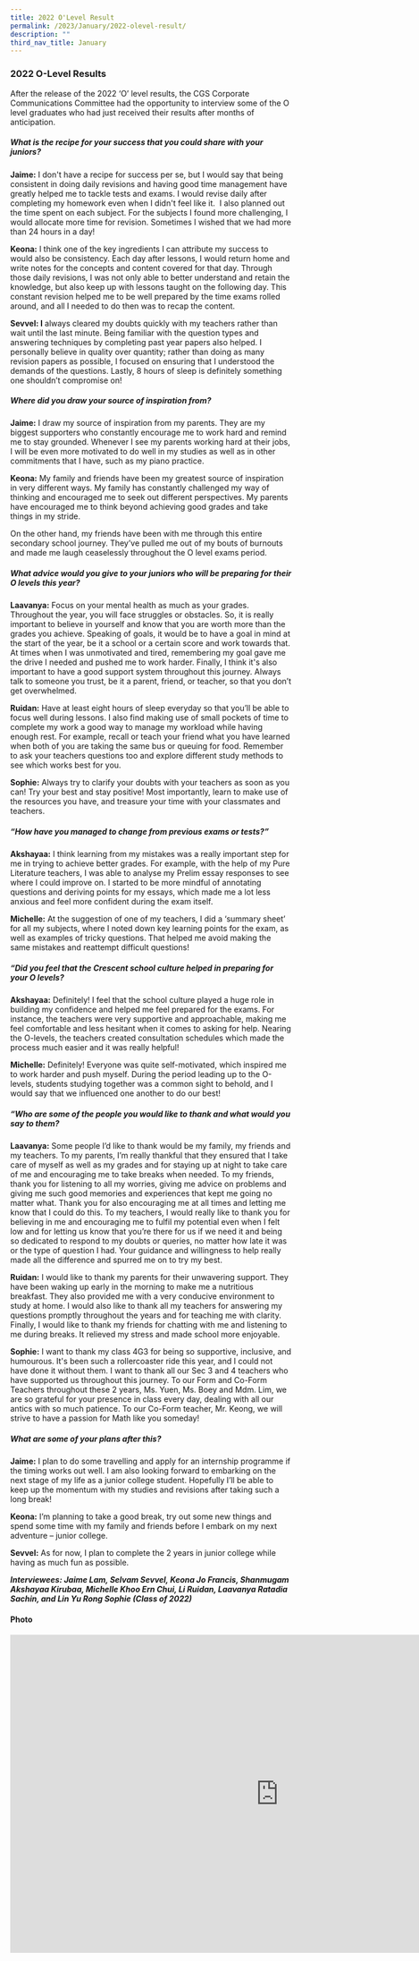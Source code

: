 ```yaml
---
title: 2022 O'Level Result
permalink: /2023/January/2022-olevel-result/
description: ""
third_nav_title: January
---
```

### **2022 O-Level Results** ###

After the release of the 2022 ‘O’ level results, the CGS Corporate Communications Committee had the opportunity to interview some of the O level graduates who had just received their results after months of anticipation.
<br>

##### **What is the recipe for your success that you could share with your juniors?** #####

**Jaime:** I don't have a recipe for success per se, but I would say that being consistent in doing daily revisions and having good time management have greatly helped me to tackle tests and exams. I would revise daily after completing my homework even when I didn't feel like it.  I also planned out the time spent on each subject. For the subjects I found more challenging, I would allocate more time for revision. Sometimes I wished that we had more than 24 hours in a day!

**Keona:** I think one of the key ingredients I can attribute my success to would also be consistency. Each day after lessons, I would return home and write notes for the concepts and content covered for that day. Through those daily revisions, I was not only able to better understand and retain the knowledge, but also keep up with lessons taught on the following day. This constant revision helped me to be well prepared by the time exams rolled around, and all I needed to do then was to recap the content.  

**Sevvel: I** always cleared my doubts quickly with my teachers rather than wait until the last minute. Being familiar with the question types and answering techniques by completing past year papers also helped. I personally believe in quality over quantity; rather than doing as many revision papers as possible, I focused on ensuring that I understood the demands of the questions. Lastly, 8 hours of sleep is definitely something one shouldn’t compromise on!

##### **Where did you draw your source of inspiration from?** #####

**Jaime:** I draw my source of inspiration from my parents. They are my biggest supporters who constantly encourage me to work hard and remind me to stay grounded. Whenever I see my parents working hard at their jobs, I will be even more motivated to do well in my studies as well as in other commitments that I have, such as my piano practice.

**Keona:** My family and friends have been my greatest source of inspiration in very different ways. My family has constantly challenged my way of thinking and encouraged me to seek out different perspectives. My parents have encouraged me to think beyond achieving good grades and take things in my stride.

On the other hand, my friends have been with me through this entire secondary school journey. They’ve pulled me out of my bouts of burnouts and made me laugh ceaselessly throughout the O level exams period.

##### **What advice would you give to your juniors who will be preparing for their O levels this year?** #####

**Laavanya:** Focus on your mental health as much as your grades. Throughout the year, you will face struggles or obstacles. So, it is really important to believe in yourself and know that you are worth more than the grades you achieve. Speaking of goals, it would be to have a goal in mind at the start of the year, be it a school or a certain score and work towards that. At times when I was unmotivated and tired, remembering my goal gave me the drive I needed and pushed me to work harder. Finally, I think it's also important to have a good support system throughout this journey. Always talk to someone you trust, be it a parent, friend, or teacher, so that you don’t get overwhelmed.

**Ruidan:** Have at least eight hours of sleep everyday so that you’ll be able to focus well during lessons. I also find making use of small pockets of time to complete my work a good way to manage my workload while having enough rest. For example, recall or teach your friend what you have learned when both of you are taking the same bus or queuing for food. Remember to ask your teachers questions too and explore different study methods to see which works best for you.

**Sophie:** Always try to clarify your doubts with your teachers as soon as you can! Try your best and stay positive! Most importantly, learn to make use of the resources you have, and treasure your time with your classmates and teachers.

##### **“How have you managed to change from previous exams or tests?”** #####

**Akshayaa:** I think learning from my mistakes was a really important step for me in trying to achieve better grades. For example, with the help of my Pure Literature teachers, I was able to analyse my Prelim essay responses to see where I could improve on. I started to be more mindful of annotating questions and deriving points for my essays, which made me a lot less anxious and feel more confident during the exam itself.

**Michelle:** At the suggestion of one of my teachers, I did a ‘summary sheet’ for all my subjects, where I noted down key learning points for the exam, as well as examples of tricky questions. That helped me avoid making the same mistakes and reattempt difficult questions!

##### **“Did you feel that the Crescent school culture helped in preparing for your O levels?** #####

**Akshayaa:** Definitely! I feel that the school culture played a huge role in building my confidence and helped me feel prepared for the exams. For instance, the teachers were very supportive and approachable, making me feel comfortable and less hesitant when it comes to asking for help. Nearing the O-levels, the teachers created consultation schedules which made the process much easier and it was really helpful! 

**Michelle:** Definitely! Everyone was quite self-motivated, which inspired me to work harder and push myself. During the period leading up to the O-levels, students studying together was a common sight to behold, and I would say that we influenced one another to do our best!

##### **“Who are some of the people you would like to thank and what would you say to them?** #####

**Laavanya:** Some people I’d like to thank would be my family, my friends and my teachers. To my parents, I’m really thankful that they ensured that I take care of myself as well as my grades and for staying up at night to take care of me and encouraging me to take breaks when needed. To my friends, thank you for listening to all my worries, giving me advice on problems and giving me such good memories and experiences that kept me going no matter what. Thank you for also encouraging me at all times and letting me know that I could do this. To my teachers, I would really like to thank you for believing in me and encouraging me to fulfil my potential even when I felt low and for letting us know that you’re there for us if we need it and being so dedicated to respond to my doubts or queries, no matter how late it was or the type of question I had. Your guidance and willingness to help really made all the difference and spurred me on to try my best.

**Ruidan:** I would like to thank my parents for their unwavering support. They have been waking up early in the morning to make me a nutritious breakfast. They also provided me with a very conducive environment to study at home. I would also like to thank all my teachers for answering my questions promptly throughout the years and for teaching me with clarity. Finally, I would like to thank my friends for chatting with me and listening to me during breaks. It relieved my stress and made school more enjoyable.

**Sophie:** I want to thank my class 4G3 for being so supportive, inclusive, and humourous. It's been such a rollercoaster ride this year, and I could not have done it without them. I want to thank all our Sec 3 and 4 teachers who have supported us throughout this journey. To our Form and Co-Form Teachers throughout these 2 years, Ms. Yuen, Ms. Boey and Mdm. Lim, we are so grateful for your presence in class every day, dealing with all our antics with so much patience. To our Co-Form teacher, Mr. Keong, we will strive to have a passion for Math like you someday!

##### **What are some of your plans after this?** #####

**Jaime:** I plan to do some travelling and apply for an internship programme if the timing works out well. I am also looking forward to embarking on the next stage of my life as a junior college student. Hopefully I’ll be able to keep up the momentum with my studies and revisions after taking such a long break!

**Keona:** I’m planning to take a good break, try out some new things and spend some time with my family and friends before I embark on my next adventure – junior college.

**Sevvel:** As for now, I plan to complete the 2 years in junior college while having as much fun as possible.


***Interviewees: Jaime Lam, Selvam Sevvel, Keona Jo Francis, Shanmugam Akshayaa Kirubaa, Michelle Khoo Ern Chui, Li Ruidan, Laavanya Ratadia Sachin, and Lin Yu Rong Sophie (Class of 2022)***


#### Photo ####
<iframe src="https://docs.google.com/presentation/d/e/2PACX-1vTzA_WpRlnS6p5wRKkHfietXgxgX4XHvbiLG1Svw4Vpj1ZczPkRgbwGezkd8xiAR5lFpvU4FNFWng8q/embed?start=true&loop=true&delayms=3000" frameborder="0" width="960" height="569" allowfullscreen="true"></iframe>
